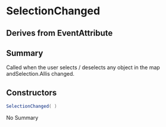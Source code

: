 # SelectionChanged

## Derives from EventAttribute

## Summary

Called when the user selects / deselects any object in the map andSelection.Allis changed.
## Constructors

```c#
SelectionChanged( ) 
```
No Summary
